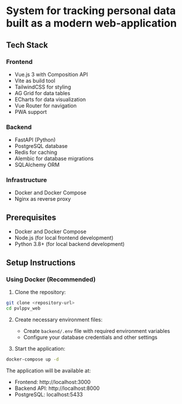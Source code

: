 # System for tracking personal data built as a modern web-application

## Tech Stack

### Frontend

- Vue.js 3 with Composition API
- Vite as build tool
- TailwindCSS for styling
- AG Grid for data tables
- ECharts for data visualization
- Vue Router for navigation
- PWA support

### Backend

- FastAPI (Python)
- PostgreSQL database
- Redis for caching
- Alembic for database migrations
- SQLAlchemy ORM

### Infrastructure

- Docker and Docker Compose
- Nginx as reverse proxy

## Prerequisites

- Docker and Docker Compose
- Node.js (for local frontend development)
- Python 3.8+ (for local backend development)

## Setup Instructions

### Using Docker (Recommended)

1. Clone the repository:

```bash
git clone <repository-url>
cd pvlppv_web
```

2. Create necessary environment files:

   - Create `backend/.env` file with required environment variables
   - Configure your database credentials and other settings

3. Start the application:

```bash
docker-compose up -d
```

The application will be available at:

- Frontend: http://localhost:3000
- Backend API: http://localhost:8000
- PostgreSQL: localhost:5433
